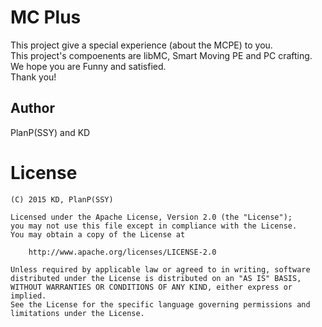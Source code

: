 # MC Plus
This project give a special experience (about the MCPE) to you.  
This project's compoenents are libMC, Smart Moving PE and PC crafting.  
We hope you are Funny and satisfied.  
Thank you!  

## Author
PlanP(SSY) and KD

# License
```
(C) 2015 KD, PlanP(SSY)

Licensed under the Apache License, Version 2.0 (the "License");
you may not use this file except in compliance with the License.
You may obtain a copy of the License at

    http://www.apache.org/licenses/LICENSE-2.0

Unless required by applicable law or agreed to in writing, software
distributed under the License is distributed on an "AS IS" BASIS,
WITHOUT WARRANTIES OR CONDITIONS OF ANY KIND, either express or implied.
See the License for the specific language governing permissions and
limitations under the License.
```
